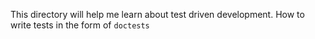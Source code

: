 This directory will help me learn about test driven development.  How to write tests in the form of ```doctests```